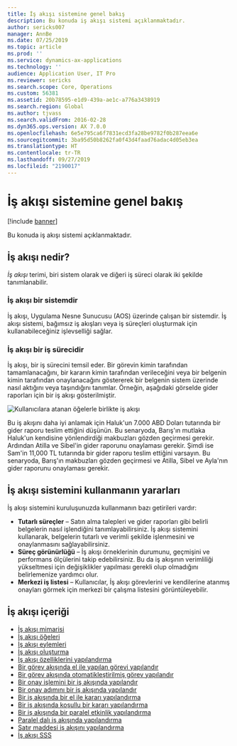 ```yaml
---
title: İş akışı sistemine genel bakış
description: Bu konuda iş akışı sistemi açıklanmaktadır.
author: sericks007
manager: AnnBe
ms.date: 07/25/2019
ms.topic: article
ms.prod: ''
ms.service: dynamics-ax-applications
ms.technology: ''
audience: Application User, IT Pro
ms.reviewer: sericks
ms.search.scope: Core, Operations
ms.custom: 56381
ms.assetid: 20b78595-e1d9-439a-ae1c-a776a3438919
ms.search.region: Global
ms.author: tjvass
ms.search.validFrom: 2016-02-28
ms.dyn365.ops.version: AX 7.0.0
ms.openlocfilehash: 6e5e795ca6f7831ecd3fa28be9782f0b287eea6e
ms.sourcegitcommit: 3ba95d50b8262fa0f43d4faad76adac4d05eb3ea
ms.translationtype: HT
ms.contentlocale: tr-TR
ms.lasthandoff: 09/27/2019
ms.locfileid: "2190017"
---
```

# <a name="workflow-system-overview"></a>İş akışı sistemine genel bakış

[!include [banner](../includes/banner.md)]

Bu konuda iş akışı sistemi açıklanmaktadır.

## <a name="what-is-workflow"></a>İş akışı nedir?

*İş akışı* terimi, biri sistem olarak ve diğeri iş süreci olarak iki şekilde tanımlanabilir.

### <a name="workflow-is-a-system"></a>İş akışı bir sistemdir

İş akışı, Uygulama Nesne Sunucusu (AOS) üzerinde çalışan bir sistemdir. İş akışı sistemi, bağımsız iş akışları veya iş süreçleri oluşturmak için kullanabileceğiniz işlevselliği sağlar.

### <a name="workflow-is-a-business-process"></a>İş akışı bir iş sürecidir

İş akışı, bir iş sürecini temsil eder. Bir görevin kimin tarafından tamamlanacağını, bir kararın kimin tarafından verileceğini veya bir belgenin kimin tarafından onaylanacağını göstererek bir belgenin sistem üzerinde nasıl aktığını veya taşındığını tanımlar. Örneğin, aşağıdaki görselde gider raporları için bir iş akışı gösterilmiştir.

![Kullanıcılara atanan öğelerle birlikte iş akışı](./media/workflow_user.gif)

Bu iş akışını daha iyi anlamak için Haluk'un 7.000 ABD Doları tutarında bir gider raporu teslim ettiğini düşünün. Bu senaryoda, Barış'ın mutlaka Haluk'un kendisine yönlendirdiği makbuzları gözden geçirmesi gerekir. Ardından Atilla ve Sibel'in gider raporunu onaylaması gerekir. Şimdi ise Sam'in 11,000 TL tutarında bir gider raporu teslim ettiğini varsayın. Bu senaryoda, Barış'ın makbuzları gözden geçirmesi ve Atilla, Sibel ve Ayla'nın gider raporunu onaylaması gerekir.

## <a name="benefits-of-using-the-workflow-system"></a> İş akışı sistemini kullanmanın yararları

İş akışı sistemini kuruluşunuzda kullanmanın bazı getirileri vardır:

- **Tutarlı süreçler** – Satın alma talepleri ve gider raporları gibi belirli belgelerin nasıl işlendiğini tanımlayabilirsiniz. İş akışı sistemini kullanarak, belgelerin tutarlı ve verimli şekilde işlenmesini ve onaylanmasını sağlayabilirsiniz.
- **Süreç görünürlüğü** – İş akışı örneklerinin durumunu, geçmişini ve performans ölçülerini takip edebilirsiniz. Bu da iş akışının verimliliği yükseltmesi için değişiklikler yapılması gerekli olup olmadığını belirlemenize yardımcı olur.
- **Merkezi iş listesi** – Kullanıcılar, İş akışı görevlerini ve kendilerine atanmış onayları görmek için merkezi bir çalışma listesini görüntüleyebilir.


## <a name="workflow-content"></a>İş akışı içeriği

+ [İş akışı mimarisi](workflow-system-architecture.md)
+ [İş akışı öğeleri](workflow-elements.md)
+ [İş akışı eylemleri](workflow-actions.md)
+ [İş akışı oluşturma](create-workflow.md)
+ [İş akışı özelliklerini yapılandırma](configure-workflow-properties.md)
+ [Bir görev akışında el ile yapılan görevi yapılandır](configure-manual-task-workflow.md)
+ [Bir görev akışında otomatikleştirilmiş görev yapılandır](configure-automated-task-workflow.md)
+ [Bir onay işlemini bir iş akışında yapılandır](configure-approval-process-workflow.md)
+ [Bir onay adımını bir iş akışında yapılandır](configure-approval-step-workflow.md)
+ [Bir iş akışında bir el ile kararı yapılandırma](configure-manual-decision-workflow.md)
+ [Bir iş akışında koşullu bir kararı yapılandırma](configure-conditional-decision-workflow.md)
+ [Bir iş akışında bir paralel etkinlik yapılandırma](configure-parallel-activity-workflow.md)
+ [Paralel dalı iş akışında yapılandırma](configure-parallel-branch-workflow.md)
+ [Satır maddesi iş akışını yapılandırma](configure-line-item-workflow.md)
+ [İş akışı SSS](workflow-FAQ.md)

